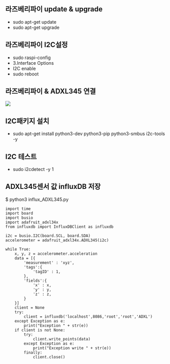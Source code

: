 ## 라즈베리파이 update & upgrade
  - sudo apt-get update
  - sudo apt-get upgrade
  
## 라즈베리파이 I2C설정
  - sudo raspi-config
  - 3.Interface Options
  - I2C enable
  - sudo reboot
  
## 라즈베리파이 & ADXL345 연결
<img width="" height="" src="../png/adxl345.png"></img>
  
## I2C패키지 설치
  - sudo apt-get install python3-dev python3-pip python3-smbus i2c-tools -y
  
## I2C 테스트
  - sudo i2cdetect -y 1
  
## ADXL345센서 값 influxDB 저장
$ python3 influx_ADXL345.py
```
import time
import board
import busio
import adafruit_adxl34x
from influxdb import InfluxDBClient as influxdb

i2c = busio.I2C(board.SCL, board.SDA)
accelerometer = adafruit_adxl34x.ADXL345(i2c)

while True:
    x, y, z = accelerometer.acceleration
    data = [{
        'measurement' : 'xyz',
        'tags':{
            'tagID' : 1,
        },
        'fields':{
            'x' : x,
            'y' : y,
            'z' : z,
        }
    }]
    client = None
    try:
        client = influxdb('localhost',8086,'root','root','ADXL')
    except Exception as e:
        print("Exception " + str(e))
    if client is not None:
        try:
            client.write_points(data)
        except Exception as e:
            print("Exception write " + str(e))
        finally:
            client.close()
```
